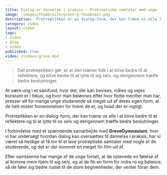 ```yaml
---
title: Dialog er dannelse i praksis - Protreptiske samtaler med unge
image: /images/thumbnails/greve-g-thumbnail.png
description: 'Protreptikken er en dialog-form, der kan træne os alle i at blive bedre til at reflektere og til at lytte til os selv og derigennem træffe bedre beslutninger.'
category: video
layout: video
tags:
- viden
- blog
- video
published: true
video: /videos/greve.mp4
---
```


> Det protreptikken gør, er at den træner folk i at blive bedre til at reflektere, og blive bedre til at lytte til sig selv, og derigennem træffe bedre beslutninger.

At være ung i et samfund, hvor det, der kan bevises, måles og vejes konstant er i fokus, og hvor man belønnes efter hvor flotte meritter man har, presser alt for mange unge studerende så meget ud af deres egen form, at de helt mister fornemmelsen for hvem de er, og hvad der er vigtigt.

Protreptikken er en dialog-form, der kan træne os alle i at blive bedre til at reflektere og til at lytte til os selv og derigennem træffe bedre beslutninger.

I forbindelse med et spændende samarbejde med **GreveGymnasium**, hvor vi har undersøgt hvordan dialog kan oversættes til dannelse i praksis, har vi været så heldige at få lov til at lave protreptiske samtaler med nogle af de studerende, og det er der kommet en meget fin film ud af.

Efter samtalerne har mange af de unge fortalt, at de oplevede en følelse af at komme mere hjem til sig selv, og at de fik en form for indre ro og balance, så de føler sig bedre rustet til de store begivenheder, der venter foran dem.